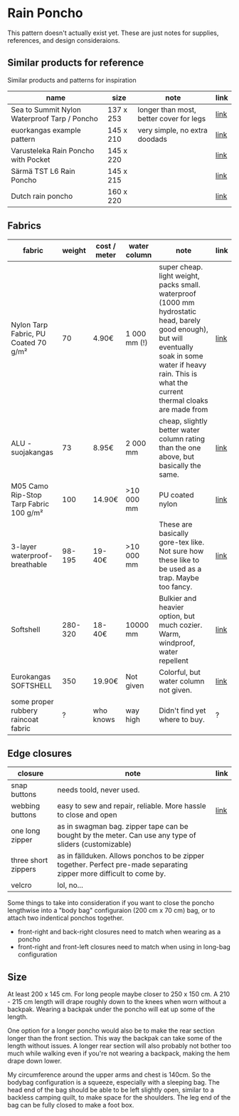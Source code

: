 # Rain Poncho

This pattern doesn't actually exist yet. These are just notes for supplies, references, and design consideraions.

## Similar products for reference


Similar products and patterns for inspiration

| name                                          | size      | note                                    | link
|-----------------------------------------------|-----------|-----------------------------------------|--
| Sea to Summit Nylon Waterproof Tarp / Poncho  | 137 x 253 | longer than most, better cover for legs | [link](https://varuste.net/p69942/sea-to-summit-nylon-waterproof-tarp-poncho)
| euorkangas example pattern                    | 145 x 210 | very simple, no extra doodads           | [link](https://www.eurokangas.fi/ompeluohjeet-ja-kaavat/sadeviitta)
| Varusteleka Rain Poncho with Pocket           | 145 x 220 |                                         | [link](https://www.varusteleka.com/en/product/varusteleka-rain-poncho-with-pocket/77532)
| Särmä TST L6 Rain Poncho                      | 145 x 215 |                                         | [link](https://www.varusteleka.com/en/product/sarma-tst-l6-rain-poncho-m05-woodland-camo/51298-A)
| Dutch rain poncho                             | 160 x 220 |                                         | [link](https://www.varusteleka.com/en/product/dutch-rain-poncho-dpm-surplus/65169)


## Fabrics


| fabric                                | weight    | cost / meter  | water column  | note                                    | link
|---------------------------------------|-----------|---------------|---------------|-----------------------------------------|--------------
| Nylon Tarp Fabric, PU Coated 70 g/m²  | 70        | 4.90€         | 1 000 mm (!)  | super cheap. light weight, packs small. waterproof (1000 mm hydrostatic head, barely good enough), but will eventually soak in some water if heavy rain. This is what the current thermal cloaks are made from | [link](https://www.shelbyoutdoor.com/product_info.php?products_id=90)
| ALU -suojakangas                      | 73        | 8.95€         | 2 000 mm      | cheap, slightly better water column rating than the one above, but basically the same.                | [link](https://www.eurokangas.fi/alu-suojakangas-tummanvihrea-v300-5602363v300)
| M05 Camo Rip-Stop Tarp Fabric 100 g/m²| 100       | 14.90€        | >10 000 mm    | PU coated nylon                                                                                       | [link](https://www.shelbyoutdoor.com/product_info.php?cPath=402_22_640&products_id=9130)
| 3-layer waterproof-breathable         | 98-195    | 19-40€        | >10 000 mm    | These are basically gore-tex like. Not sure how these like to be used as a trap. Maybe too fancy.     | [link](https://www.shelbyoutdoor.com/search_result.php?keywords=3-layer)
| Softshell                             | 280-320   | 18-40€        | 10000 mm      | Bulkier and heavier option, but much cozier. Warm, windproof, water repellent                         | [link](https://www.shelbyoutdoor.com/search_result.php?keywords=softshell)
| Eurokangas SOFTSHELL                  | 350       | 19.90€        | Not given     | Colorful, but water column not given.                                                                 | [link](https://www.eurokangas.fi/softshell-3-kerroksinen-tummanvihrea-v300-5602044v300)
| some proper rubbery raincoat fabric   | ?         | who knows     | way high      | Didn't find yet where to buy.             | ?


## Edge closures

| closure                 | note                                    | link
|-------------------------|-----------------------------------------|--
| snap buttons            | needs toold, never used. 
| webbing buttons         | easy to sew and repair, reliable. More hassle to close and open  | [link](https://www.shelbyoutdoor.com/product_info.php?products_id=8128)
| one long zipper         | as in swagman bag. zipper tape can be bought by the meter. Can use any type of sliders (customizable)
| three short zippers     | as in fällduken. Allows ponchos to be zipper together. Perfect pre-made separating zipper more difficult to come by. 
| velcro                  | lol, no...


Some things to take into consideration if you want to close the poncho lengthwise into a "body bag" configuraion (200 cm x 70 cm) bag, or to attach two indentical ponchos together. 

- front-right and back-right closures need to match when wearing as a poncho
- front-right and front-left closures need to match when using in long-bag configuration


## Size

At least 200 x 145 cm. For long people maybe closer to 250 x 150 cm.
A 210 - 215 cm length will drape roughly down to the knees when worn without a backpak. 
Wearing a backpak under the poncho will eat up some of the length.

One option for a longer poncho would also be to make the rear section longer than the front section.
This way the backpak can take some of the length without issues.
A longer rear section will also probably not bother too much while walking even if you're not wearing a backpack, making the hem drape down lower.



My circumference around the upper arms and chest is 140cm.
So the bodybag configuration is a squeeze, especially with a sleeping bag.
The head end of the bag should be able to be left slightly open, similar to a backless camping quilt, to make space for the shoulders.
The leg end of the bag can be fully closed to make a foot box.

